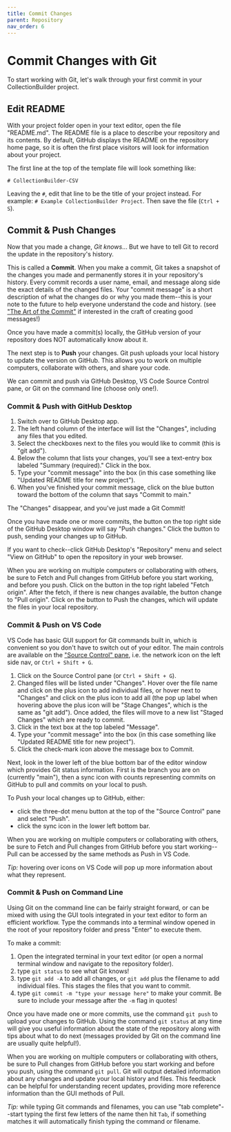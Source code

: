 ```yaml
---
title: Commit Changes
parent: Repository
nav_order: 6
---
```


# Commit Changes with Git

To start working with Git, let's walk through your first commit in your CollectionBuilder project.

## Edit README

With your project folder open in your text editor, open the file "README.md".
The README file is a place to describe your repository and its contents.
By default, GitHub displays the README on the repository home page, so it is often the first place visitors will look for information about your project.

The first line at the top of the template file will look something like:

```
# CollectionBuilder-CSV

```

Leaving the `#`, edit that line to be the title of your project instead.
For example: `# Example CollectionBuilder Project`.
Then save the file (`Ctrl + S`).

## Commit & Push Changes 

Now that you made a change, *Git knows*...
But we have to tell Git to record the update in the repository's history.

This is called a **Commit**.
When you make a commit, Git takes a snapshot of the changes you made and permanently stores it in your repository's history.
Every commit records a user name, email, and message along side the exact details of the changed files. 
Your "commit message" is a short description of what the changes do or why you made them--this is your note to the future to help everyone understand the code and history.
(see ["The Art of the Commit"](https://alistapart.com/article/the-art-of-the-commit/) if interested in the craft of creating good messages!)

Once you have made a commit(s) locally, the GitHub version of your repository does NOT automatically know about it.

The next step is to **Push** your changes.
Git push uploads your local history to update the version on GitHub.
This allows you to work on multiple computers, collaborate with others, and share your code.

We can commit and push via GitHub Desktop, VS Code Source Control pane, or Git on the command line (choose only one!).

### Commit & Push with GitHub Desktop

1. Switch over to GitHub Desktop app.
2. The left hand column of the interface will list the "Changes", including any files that you edited. 
3. Select the checkboxes next to the files you would like to commit (this is "git add").
4. Below the column that lists your changes, you'll see a text-entry box labeled "Summary (required)." Click in the box.
5. Type your "commit message" into the box (in this case something like "Updated README title for new project").
6. When you've finished your commit message, click on the blue button toward the bottom of the column that says "Commit to main."

The "Changes" disappear, and you've just made a Git Commit!

Once you have made one or more commits, the button on the top right side of the GitHub Desktop window will say "Push changes."
Click the button to push, sending your changes up to GitHub.

If you want to check--click GitHub Desktop's "Repository" menu and select "View on GitHub" to open the repository in your web browser.

When you are working on multiple computers or collaborating with others, be sure to Fetch and Pull changes from GitHub before you start working, and before you push.
Click on the button in the top right labeled "Fetch origin".
After the fetch, if there is new changes available, the button change to "Pull origin".
Click on the button to Push the changes, which will update the files in your local repository.

### Commit & Push on VS Code

VS Code has basic GUI support for Git commands built in, which is convenient so you don't have to switch out of your editor.
The main controls are available on the ["Source Control" pane](https://code.visualstudio.com/docs/editor/versioncontrol), i.e. the network icon on the left side nav, or `Ctrl + Shift + G`.

1. Click on the Source Control pane (or `Ctrl + Shift + G`).
2. Changed files will be listed under "Changes". Hover over the file name and click on the plus icon to add individual files, or hover next to "Changes" and click on the plus icon to add all (the pop up label when hovering above the plus icon will be "Stage Changes", which is the same as "git add"). Once added, the files will move to a new list "Staged Changes" which are ready to commit.
3. Click in the text box at the top labeled "Message".
4. Type your "commit message" into the box (in this case something like "Updated README title for new project").
5. Click the check-mark icon above the message box to Commit. 

Next, look in the lower left of the blue bottom bar of the editor window which provides Git status information. 
First is the branch you are on (currently "main"), then a sync icon with counts representing commits on GitHub to pull and commits on your local to push. 

To Push your local changes up to GitHub, either: 

- click the three-dot menu button at the top of the "Source Control" pane and select "Push".
- click the sync icon in the lower left bottom bar.

When you are working on multiple computers or collaborating with others, be sure to Fetch and Pull changes from GitHub before you start working--Pull can be accessed by the same methods as Push in VS Code.

*Tip:* hovering over icons on VS Code will pop up more information about what they represent.

### Commit & Push on Command Line

Using Git on the command line can be fairly straight forward, or can be mixed with using the GUI tools integrated in your text editor to form an efficient workflow. 
Type the commands into a terminal window opened in the root of your repository folder and press "Enter" to execute them.

To make a commit: 

1. Open the integrated terminal in your text editor (or open a normal terminal window and navigate to the repository folder).
2. type `git status` to see what Git knows!
3. type `git add -A` to add all changes, or `git add` plus the filename to add individual files. This stages the files that you want to commit.
4. type `git commit -m "type your message here"` to make your commit. Be sure to include your message after the `-m` flag in quotes! 

Once you have made one or more commits, use the command `git push` to upload your changes to GitHub.
Using the command `git status` at any time will give you useful information about the state of the repository along with tips about what to do next (messages provided by Git on the command line are usually quite helpful!). 

When you are working on multiple computers or collaborating with others, be sure to Pull changes from GitHub before you start working and before you push, using the command `git pull`.
Git will output detailed information about any changes and update your local history and files.
This feedback can be helpful for understanding recent updates, providing more reference information than the GUI methods of Pull.

*Tip:* while typing Git commands and filenames, you can use "tab complete"--start typing the first few letters of the name then hit `Tab`, if something matches it will automatically finish typing the command or filename.
